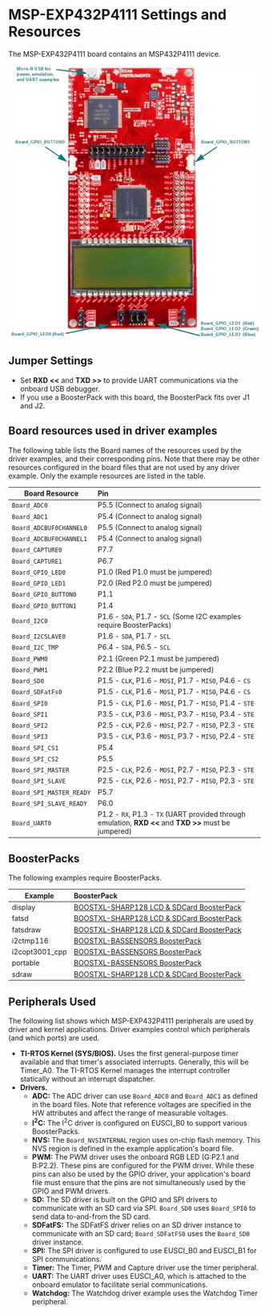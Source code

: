 # MSP-EXP432P4111 Settings and Resources

The MSP-EXP432P4111 board contains an MSP432P4111 device.

![](./images/MSP_EXP432P4111_legacy.jpg "MSP-EXP432P4111")

## Jumper Settings

* Set __RXD &lt;&lt;__ and __TXD &gt;&gt;__ to provide UART communications via the onboard USB debugger.
* If you use a BoosterPack with this board, the BoosterPack fits over J1 and J2.

## Board resources used in driver examples

The following table lists the Board names of the resources used by
the driver examples, and their corresponding pins.  Note that there may be
other resources configured in the board files that are not used by any
driver example.  Only the example resources are listed in the table.

  |Board Resource|Pin|
  |--------------|:---|
  |`Board_ADC0`|P5.5  (Connect to analog signal)|
  |`Board_ADC1`|P5.4  (Connect to analog signal)|
  |`Board_ADCBUF0CHANNEL0`|P5.5  (Connect to analog signal)|
  |`Board_ADCBUF0CHANNEL1`|P5.4  (Connect to analog signal)|
  |`Board_CAPTURE0`|P7.7|
  |`Board_CAPTURE1`|P6.7|
  |`Board_GPIO_LED0`|P1.0  (Red P1.0 must be jumpered)|
  |`Board_GPIO_LED1`|P2.0  (Red P2.0 must be jumpered)|
  |`Board_GPIO_BUTTON0`|P1.1|
  |`Board_GPIO_BUTTON1`|P1.4|
  |`Board_I2C0`|P1.6 - `SDA`, P1.7 - `SCL`  (Some I2C examples require BoosterPacks)|
  |`Board_I2CSLAVE0`|P1.6 - `SDA`, P1.7 - `SCL`|
  |`Board_I2C_TMP`|P6.4 - `SDA`, P6.5 - `SCL`|
  |`Board_PWM0`|P2.1  (Green P2.1 must be jumpered)|
  |`Board_PWM1`|P2.2  (Blue P2.2 must be jumpered)|
  |`Board_SD0`|P1.5 - `CLK`, P1.6 - `MOSI`, P1.7 - `MISO`, P4.6 - `CS`|
  |`Board_SDFatFs0`|P1.5 - `CLK`, P1.6 - `MOSI`, P1.7 - `MISO`, P4.6 - `CS`|
  |`Board_SPI0`|P1.5 - `CLK`, P1.6 - `MOSI`, P1.7 - `MISO`, P1.4 - `STE`|
  |`Board_SPI1`|P3.5 - `CLK`, P3.6 - `MOSI`, P3.7 - `MISO`, P3.4 - `STE`|
  |`Board_SPI2`|P2.5 - `CLK`, P2.6 - `MOSI`, P2.7 - `MISO`, P2.3 - `STE`|
  |`Board_SPI3`|P3.5 - `CLK`, P3.6 - `MOSI`, P3.7 - `MISO`, P2.4 - `STE`|
  |`Board_SPI_CS1`|P5.4|
  |`Board_SPI_CS2`|P5.5|
  |`Board_SPI_MASTER`|P2.5 - `CLK`, P2.6 - `MOSI`, P2.7 - `MISO`, P2.3 - `STE`|
  |`Board_SPI_SLAVE`|P2.5 - `CLK`, P2.6 - `MOSI`, P2.7 - `MISO`, P2.3 - `STE`|
  |`Board_SPI_MASTER_READY`|P5.7|
  |`Board_SPI_SLAVE_READY`|P6.0|
  |`Board_UART0`|P1.2 - `RX`, P1.3 - `TX`  (UART provided through emulation, __RXD &lt;&lt;__ and __TXD &gt;&gt;__ must be jumpered)|

## BoosterPacks

The following examples require BoosterPacks.

  |Example|BoosterPack|
  |-------|:------------|
  |display|[BOOSTXL-SHARP128 LCD & SDCard BoosterPack](http://www.ti.com/tool/boostxl-sharp128)|
  |fatsd|[BOOSTXL-SHARP128 LCD & SDCard BoosterPack](http://www.ti.com/tool/boostxl-sharp128)|
  |fatsdraw|[BOOSTXL-SHARP128 LCD & SDCard BoosterPack](http://www.ti.com/tool/boostxl-sharp128)|
  |i2ctmp116|[BOOSTXL-BASSENSORS BoosterPack](http://www.ti.com/tool/BOOSTXL-BASSENSORS)|
  |i2copt3001\_cpp|[BOOSTXL-BASSENSORS BoosterPack](http://www.ti.com/tool/BOOSTXL-BASSENSORS)|
  |portable|[BOOSTXL-BASSENSORS BoosterPack](http://www.ti.com/tool/BOOSTXL-BASSENSORS)|
  |sdraw|[BOOSTXL-SHARP128 LCD & SDCard BoosterPack](http://www.ti.com/tool/boostxl-sharp128)|

## Peripherals Used

The following list shows which MSP-EXP432P4111 peripherals are used by
driver and kernel applications. Driver examples control which peripherals (and which ports) are used.

* __TI-RTOS Kernel (SYS/BIOS).__ Uses the first general-purpose timer available and that timer's associated interrupts. Generally, this will be Timer\_A0. The TI-RTOS Kernel manages the interrupt controller statically without an interrupt dispatcher.
* __Drivers.__
    * __ADC:__ The ADC driver can use `Board_ADC0` and `Board_ADC1` as defined in the board files. Note that reference voltages are specified in the HW attributes and affect the range of measurable voltages.
    * __I<sup>2</sup>C:__ The I<sup>2</sup>C driver is configured on EUSCI_B0 to support various BoosterPacks.
    * __NVS:__ The `Board_NVSINTERNAL` region uses on-chip flash memory. This NVS region is defined in the example application's board file.
    * __PWM:__ The PWM driver uses the onboard RGB LED (G:P2.1 and B:P2.2). These pins are configured for the PWM driver. While these pins can also be used by the GPIO driver, your application's board file must ensure that the pins are not simultaneously used by the GPIO and PWM drivers.
    * __SD:__ The SD driver is built on the GPIO and SPI drivers to communicate with an SD card via SPI.  `Board_SD0` uses `Board_SPI0` to send data to-and-from the SD card.
    * __SDFatFS:__ The SDFatFS driver relies on an SD driver instance to communicate with an SD card; `Board_SDFatFS0` uses the `Board_SD0` driver instance.
    * __SPI:__ The SPI driver is configured to use EUSCI_B0 and EUSCI_B1 for SPI communications.
    * __Timer:__ The Timer, PWM and Capture driver use the timer peripheral.
    * __UART:__ The UART driver uses EUSCI_A0, which is attached to the onboard emulator to facilitate serial communications.
    * __Watchdog:__ The Watchdog driver example uses the Watchdog Timer peripheral.
